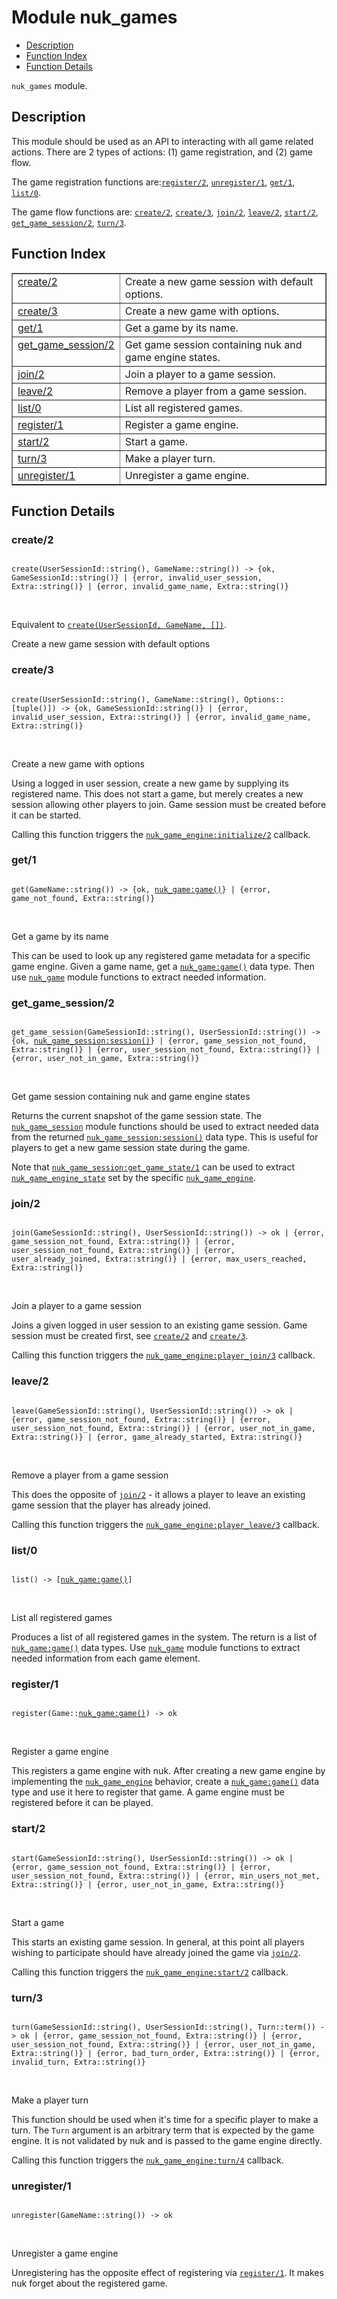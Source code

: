 

# Module nuk_games #
* [Description](#description)
* [Function Index](#index)
* [Function Details](#functions)

`nuk_games` module.

<a name="description"></a>

## Description ##

This module should be used as an API to interacting with all game related
actions. There are 2 types of actions: (1) game registration, and (2) game
flow.

The game registration functions are:[`register/2`](#register-2),
[`unregister/1`](#unregister-1), [`get/1`](#get-1), [`list/0`](#list-0).

The game flow functions are: [`create/2`](#create-2), [`create/3`](#create-3),
[`join/2`](#join-2), [`leave/2`](#leave-2), [`start/2`](#start-2),
[`get_game_session/2`](#get_game_session-2), [`turn/3`](#turn-3).<a name="index"></a>

## Function Index ##


<table width="100%" border="1" cellspacing="0" cellpadding="2" summary="function index"><tr><td valign="top"><a href="#create-2">create/2</a></td><td>Create a new game session with default options.</td></tr><tr><td valign="top"><a href="#create-3">create/3</a></td><td>Create a new game with options.</td></tr><tr><td valign="top"><a href="#get-1">get/1</a></td><td>Get a game by its name.</td></tr><tr><td valign="top"><a href="#get_game_session-2">get_game_session/2</a></td><td>Get game session containing nuk and game engine states.</td></tr><tr><td valign="top"><a href="#join-2">join/2</a></td><td>Join a player to a game session.</td></tr><tr><td valign="top"><a href="#leave-2">leave/2</a></td><td>Remove a player from a game session.</td></tr><tr><td valign="top"><a href="#list-0">list/0</a></td><td>List all registered games.</td></tr><tr><td valign="top"><a href="#register-1">register/1</a></td><td>Register a game engine.</td></tr><tr><td valign="top"><a href="#start-2">start/2</a></td><td>Start a game.</td></tr><tr><td valign="top"><a href="#turn-3">turn/3</a></td><td>Make a player turn.</td></tr><tr><td valign="top"><a href="#unregister-1">unregister/1</a></td><td>Unregister a game engine.</td></tr></table>


<a name="functions"></a>

## Function Details ##

<a name="create-2"></a>

### create/2 ###

<pre><code>
create(UserSessionId::string(), GameName::string()) -&gt; {ok, GameSessionId::string()} | {error, invalid_user_session, Extra::string()} | {error, invalid_game_name, Extra::string()}
</code></pre>
<br />

Equivalent to [`create(UserSessionId, GameName, [])`](#create-3).

Create a new game session with default options

<a name="create-3"></a>

### create/3 ###

<pre><code>
create(UserSessionId::string(), GameName::string(), Options::[tuple()]) -&gt; {ok, GameSessionId::string()} | {error, invalid_user_session, Extra::string()} | {error, invalid_game_name, Extra::string()}
</code></pre>
<br />

Create a new game with options

Using a logged in user session, create a new game by supplying its
registered name. This does not start a game, but merely creates a new
session allowing other players to join. Game session must be created before
it can be started.

Calling this function triggers the [`nuk_game_engine:initialize/2`](nuk_game_engine.md#initialize-2)
callback.

<a name="get-1"></a>

### get/1 ###

<pre><code>
get(GameName::string()) -&gt; {ok, <a href="nuk_game.md#type-game">nuk_game:game()</a>} | {error, game_not_found, Extra::string()}
</code></pre>
<br />

Get a game by its name

This can be used to look up any registered game metadata for a specific game
engine. Given a game name, get a [`nuk_game:game()`](nuk_game.md#type-game) data type. Then use
[`nuk_game`](nuk_game.md) module functions to extract needed information.

<a name="get_game_session-2"></a>

### get_game_session/2 ###

<pre><code>
get_game_session(GameSessionId::string(), UserSessionId::string()) -&gt; {ok, <a href="nuk_game_session.md#type-session">nuk_game_session:session()</a>} | {error, game_session_not_found, Extra::string()} | {error, user_session_not_found, Extra::string()} | {error, user_not_in_game, Extra::string()}
</code></pre>
<br />

Get game session containing nuk and game engine states

Returns the current snapshot of the game session state. The
[`nuk_game_session`](nuk_game_session.md) module functions should be used to extract needed
data from the returned [`nuk_game_session:session()`](nuk_game_session.md#type-session) data type. This is
useful for players to get a new game session state during the game.

Note that [`nuk_game_session:get_game_state/1`](nuk_game_session.md#get_game_state-1) can be used to extract
[`nuk_game_engine_state`](nuk_game_engine_state.md) set by the specific [`nuk_game_engine`](nuk_game_engine.md).

<a name="join-2"></a>

### join/2 ###

<pre><code>
join(GameSessionId::string(), UserSessionId::string()) -&gt; ok | {error, game_session_not_found, Extra::string()} | {error, user_session_not_found, Extra::string()} | {error, user_already_joined, Extra::string()} | {error, max_users_reached, Extra::string()}
</code></pre>
<br />

Join a player to a game session

Joins a given logged in user session to an existing game session. Game
session must be created first, see [`create/2`](#create-2) and [`create/3`](#create-3).

Calling this function triggers the [`nuk_game_engine:player_join/3`](nuk_game_engine.md#player_join-3)
callback.

<a name="leave-2"></a>

### leave/2 ###

<pre><code>
leave(GameSessionId::string(), UserSessionId::string()) -&gt; ok | {error, game_session_not_found, Extra::string()} | {error, user_session_not_found, Extra::string()} | {error, user_not_in_game, Extra::string()} | {error, game_already_started, Extra::string()}
</code></pre>
<br />

Remove a player from a game session

This does the opposite of [`join/2`](#join-2) - it allows a player to leave an
existing game session that the player has already joined.

Calling this function triggers the [`nuk_game_engine:player_leave/3`](nuk_game_engine.md#player_leave-3)
callback.

<a name="list-0"></a>

### list/0 ###

<pre><code>
list() -&gt; [<a href="nuk_game.md#type-game">nuk_game:game()</a>]
</code></pre>
<br />

List all registered games

Produces a list of all registered games in the system. The return is a list
of [`nuk_game:game()`](nuk_game.md#type-game) data types. Use [`nuk_game`](nuk_game.md) module
functions to extract needed information from each game element.

<a name="register-1"></a>

### register/1 ###

<pre><code>
register(Game::<a href="nuk_game.md#type-game">nuk_game:game()</a>) -&gt; ok
</code></pre>
<br />

Register a game engine

This registers a game engine with nuk. After creating a new game engine
by implementing the [`nuk_game_engine`](nuk_game_engine.md) behavior, create a
[`nuk_game:game()`](nuk_game.md#type-game) data type and use it here to register that game.
A game engine must be registered before it can be played.

<a name="start-2"></a>

### start/2 ###

<pre><code>
start(GameSessionId::string(), UserSessionId::string()) -&gt; ok | {error, game_session_not_found, Extra::string()} | {error, user_session_not_found, Extra::string()} | {error, min_users_not_met, Extra::string()} | {error, user_not_in_game, Extra::string()}
</code></pre>
<br />

Start a game

This starts an existing game session. In general, at this point all players
wishing to participate should have already joined the game via
[`join/2`](#join-2).

Calling this function triggers the [`nuk_game_engine:start/2`](nuk_game_engine.md#start-2) callback.

<a name="turn-3"></a>

### turn/3 ###

<pre><code>
turn(GameSessionId::string(), UserSessionId::string(), Turn::term()) -&gt; ok | {error, game_session_not_found, Extra::string()} | {error, user_session_not_found, Extra::string()} | {error, user_not_in_game, Extra::string()} | {error, bad_turn_order, Extra::string()} | {error, invalid_turn, Extra::string()}
</code></pre>
<br />

Make a player turn

This function should be used when it's time for a specific player to make a
turn. The `Turn` argument is an arbitrary term that is expected by the game
engine. It is not validated by nuk and is passed to the game engine
directly.

Calling this function triggers the [`nuk_game_engine:turn/4`](nuk_game_engine.md#turn-4) callback.

<a name="unregister-1"></a>

### unregister/1 ###

<pre><code>
unregister(GameName::string()) -&gt; ok
</code></pre>
<br />

Unregister a game engine

Unregistering has the opposite effect of registering via [`register/1`](#register-1).
It makes nuk forget about the registered game.

